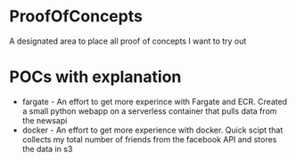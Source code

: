 # ProofOfConcepts
A designated area to place all proof of concepts I want to try out

# POCs with explanation
* fargate - An effort to get more experince with Fargate and ECR. Created a small python webapp on a serverless container that pulls data from the newsapi
* docker - An effort to get more experience with docker. Quick scipt that collects my total number of friends from the facebook API and stores the data in s3
